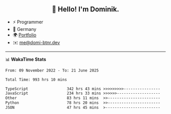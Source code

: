 <h2 align="center">👋 Hello! I'm Dominik.</h2>

- ⚡ Programmer
- 📍 Germany
- 🌍 [Portfolio](https://domi-btnr.dev)
- ✉️ [me@domi-btnr.dev](mailto://me@domi-btnr.dev)

---
📊 **WakaTime Stats**
<!--START_SECTION:waka-->

```txt
From: 09 November 2022 - To: 21 June 2025

Total Time: 993 hrs 10 mins

TypeScript                 342 hrs 43 mins >>>>>>>>>----------------   34.51 %
JavaScript                 234 hrs 33 mins >>>>>>-------------------   23.62 %
Other                      83 hrs 11 mins  >>-----------------------   08.38 %
Python                     78 hrs 20 mins  >>-----------------------   07.89 %
JSON                       47 hrs 45 mins  >------------------------   04.81 %
```

<!--END_SECTION:waka-->
